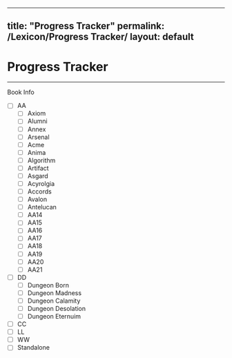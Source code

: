 
---
title: "Progress Tracker"
permalink: /Lexicon/Progress Tracker/
layout: default
---
# Progress Tracker
---
Book Info
- [ ] AA
	- [ ] Axiom
	- [ ] Alumni
	- [ ] Annex
	- [ ] Arsenal
	- [ ] Acme
	- [ ] Anima
	- [ ] Algorithm
	- [ ] Artifact
	- [ ] Asgard
	- [ ] Acyrolgia
	- [ ] Accords
	- [ ] Avalon
	- [ ] Antelucan
	- [ ] AA14
	- [ ] AA15
	- [ ] AA16
	- [ ] AA17
	- [ ] AA18
	- [ ] AA19
	- [ ] AA20
	- [ ] AA21
- [ ] DD
	- [ ] Dungeon Born
	- [ ] Dungeon Madness
	- [ ] Dungeon Calamity
	- [ ] Dungeon Desolation
	- [ ] Dungeon Eternuim
- [ ] CC
- [ ] LL
- [ ] WW
- [ ] Standalone